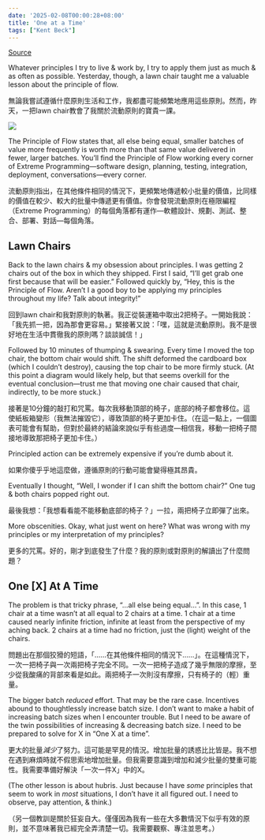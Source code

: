 ```yaml
---
date: '2025-02-08T00:00:28+08:00'
title: 'One at a Time'
tags: ["Kent Beck"]
---
```


[Source](https://tidyfirst.substack.com/p/one-at-a-time)

Whatever principles I try to live & work by, I try to apply them just as much & as often as possible. Yesterday, though, a lawn chair taught me a valuable lesson about the principle of flow.

無論我嘗試遵循什麼原則生活和工作，我都盡可能頻繁地應用這些原則。然而，昨天，一把lawn chair教會了我關於流動原則的寶貴一課。

![](https://substackcdn.com/image/fetch/f_auto,q_auto:good,fl_progressive:steep/https%3A%2F%2Fsubstack-post-media.s3.amazonaws.com%2Fpublic%2Fimages%2F80858843-e71f-46e9-ae5e-e5b63ce43e2d_768x576.jpeg)

The Principle of Flow states that, all else being equal, smaller batches of value more frequently is worth more than that same value delivered in fewer, larger batches. You’ll find the Principle of Flow working every corner of Extreme Programming—software design, planning, testing, integration, deployment, conversations—every corner.

流動原則指出，在其他條件相同的情況下，更頻繁地傳遞較小批量的價值，比同樣的價值在較少、較大的批量中傳遞更有價值。你會發現流動原則在極限編程（Extreme Programming）的每個角落都有運作—軟體設計、規劃、測試、整合、部署、對話—每個角落。

## Lawn Chairs

Back to the lawn chairs & my obsession about principles. I was getting 2 chairs out of the box in which they shipped. First I said, “I’ll get grab one first because that will be easier.” Followed quickly by, “Hey, this is the Principle of Flow. Aren’t I a good boy to be applying my principles throughout my life? Talk about integrity!”

回到lawn chair和我對原則的執著。我正從裝運箱中取出2把椅子。一開始我說：「我先抓一把，因為那會更容易。」緊接著又說：「嘿，這就是流動原則。我不是很好地在生活中貫徹我的原則嗎？談談誠信！」

Followed by 10 minutes of thumping & swearing. Every time I moved the top chair, the bottom chair would shift. The shift deformed the cardboard box (which I couldn’t destroy), causing the top chair to be more firmly stuck. (At this point a diagram would likely help, but that seems overkill for the eventual conclusion—trust me that moving one chair caused that chair, indirectly, to be more stuck.)

接著是10分鐘的敲打和咒罵。每次我移動頂部的椅子，底部的椅子都會移位。這使紙板箱變形（我無法摧毀它），導致頂部的椅子更加卡住。（在這一點上，一個圖表可能會有幫助，但對於最終的結論來說似乎有些過度—相信我，移動一把椅子間接地導致那把椅子更加卡住。）

Principled action can be extremely expensive if you’re dumb about it.

如果你傻乎乎地這麼做，遵循原則的行動可能會變得極其昂貴。

Eventually I thought, “Well, I wonder if I can shift the bottom chair?” One tug & both chairs popped right out.

最後我想：「我想看看能不能移動底部的椅子？」一拉，兩把椅子立即彈了出來。

More obscenities. Okay, what just went on here? What was wrong with my principles or my interpretation of my principles?

更多的咒罵。好的，剛才到底發生了什麼？我的原則或對原則的解讀出了什麼問題？

## One [X] At A Time

The problem is that tricky phrase, “…all else being equal…”. In this case, 1 chair at a time wasn’t at all equal to 2 chairs at a time. 1 chair at a time caused nearly infinite friction, infinite at least from the perspective of my aching back. 2 chairs at a time had no friction, just the (light) weight of the chairs.

問題出在那個狡猾的短語，「……在其他條件相同的情況下……」。在這種情況下，一次一把椅子與一次兩把椅子完全不同。一次一把椅子造成了幾乎無限的摩擦，至少從我酸痛的背部來看是如此。兩把椅子一次則沒有摩擦，只有椅子的（輕）重量。

The bigger batch _reduced_ effort. That may be the rare case. Incentives abound to thoughtlessly increase batch size. I don’t want to make a habit of increasing batch sizes when I encounter trouble. But I need to be aware of the twin possibilities of increasing & decreasing batch size. I need to be prepared to solve for X in “One X at a time”.

更大的批量*減少*了努力。這可能是罕見的情況。增加批量的誘惑比比皆是。我不想在遇到麻煩時就不假思索地增加批量。但我需要意識到增加和減少批量的雙重可能性。我需要準備好解決「一次一件X」中的X。

(The other lesson is about hubris. Just because I have _some_ principles that seem to work in _most_ situations, I don’t have it all figured out. I need to observe, pay attention, & think.)

（另一個教訓是關於狂妄自大。僅僅因為我有一些在大多數情況下似乎有效的原則，並不意味著我已經完全弄清楚一切。我需要觀察、專注並思考。）
